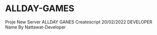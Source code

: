 # ALLDAY-GAMES
Proje New Server ALLDAY GANES Createscript 20/02/2022 DEVELOPER Name By Nattawat-Developer 
